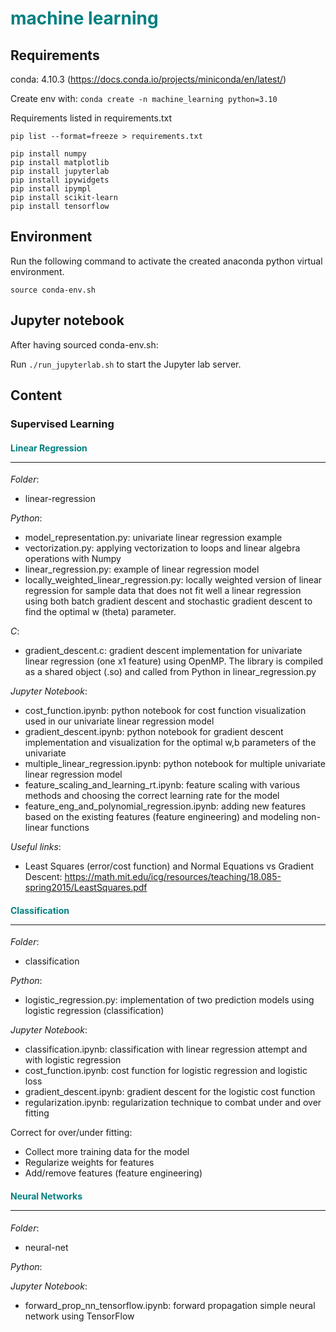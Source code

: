 # <span style="color:teal;font-weight:bold">machine learning</span>

## Requirements

conda: 4.10.3 (https://docs.conda.io/projects/miniconda/en/latest/)

Create env with: `conda create -n machine_learning python=3.10`

Requirements listed in requirements.txt

`pip list --format=freeze > requirements.txt`

```
pip install numpy
pip install matplotlib
pip install jupyterlab
pip install ipywidgets
pip install ipympl
pip install scikit-learn
pip install tensorflow
```

## Environment

Run the following command to activate the created anaconda python virtual environment.

`source conda-env.sh`

## Jupyter notebook

After having sourced conda-env.sh:

Run `./run_jupyterlab.sh` to start the Jupyter lab server.

## Content

### Supervised Learning

#### <span style="color:teal;font-weight:bold">Linear Regression</span><hr/>

_Folder_:

- linear-regression

_Python_:

- model_representation.py: univariate linear regression example
- vectorization.py: applying vectorization to loops and linear algebra operations with Numpy
- linear_regression.py: example of linear regression model
- locally_weighted_linear_regression.py: locally weighted version of linear regression for sample data that does not fit well a linear regression using both batch gradient descent and stochastic gradient descent to find the optimal w (theta) parameter.

_C_:

- gradient_descent.c: gradient descent implementation for univariate linear regression (one x1 feature) using OpenMP. The library is compiled as a shared object (.so) and called from Python in linear_regression.py

_Jupyter Notebook_:

- cost_function.ipynb: python notebook for cost function visualization used in our univariate linear regression model
- gradient_descent.ipynb: python notebook for gradient descent implementation and visualization for the optimal w,b parameters of the univariate
- multiple_linear_regression.ipynb: python notebook for multiple univariate linear regression model
- feature_scaling_and_learning_rt.ipynb: feature scaling with various methods and choosing the correct learning rate for the model
- feature_eng_and_polynomial_regression.ipynb: adding new features based on the existing features (feature engineering) and modeling non-linear functions

_Useful links_:

- Least Squares (error/cost function) and Normal Equations vs Gradient Descent: https://math.mit.edu/icg/resources/teaching/18.085-spring2015/LeastSquares.pdf

#### <span style="color:teal;font-weight:bold">Classification</span><hr/>

_Folder_:

- classification

_Python_:

- logistic_regression.py: implementation of two prediction models using logistic regression (classification)

_Jupyter Notebook_:

- classification.ipynb: classification with linear regression attempt and with logistic regression
- cost_function.ipynb: cost function for logistic regression and logistic loss
- gradient_descent.ipynb: gradient descent for the logistic cost function
- regularization.ipynb: regularization technique to combat under and over fitting

Correct for over/under fitting:

- Collect more training data for the model
- Regularize weights for features
- Add/remove features (feature engineering)

#### <span style="color:teal;font-weight:bold">Neural Networks</span><hr/>

_Folder_:

- neural-net

_Python_:

_Jupyter Notebook_:

- forward_prop_nn_tensorflow.ipynb: forward propagation simple neural network using TensorFlow
